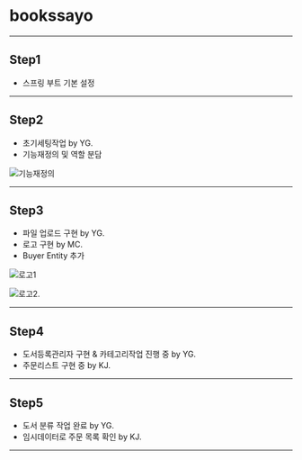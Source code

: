 # bookssayo
***

## Step1
* 스프링 부트 기본 설정

***


## Step2
* 초기세팅작업 by YG.
* 기능재정의 및 역할 분담 

![기능재정의](https://github.com/kjgit2412/bookssayo/assets/140779367/d2396955-118d-4833-bf70-b43e5e1c2818)

***

## Step3
* 파일 업로드 구현 by YG.
* 로고 구현 by MC.
* Buyer Entity 추가

![로고1](https://github.com/kjgit2412/bookssayo/assets/140779367/5e0a900f-a78a-4a63-a743-b62418a77e15)

![로고2.](https://github.com/kjgit2412/bookssayo/assets/140779367/a16be9f1-ba5f-438c-8d37-c2bf194ca672)

***

## Step4
* 도서등록관리자 구현 & 카테고리작업 진행 중 by YG.
* 주문리스트 구현 중 by KJ.

***

## Step5
* 도서 분류 작업 완료 by YG.
* 임시데이터로 주문 목록 확인 by KJ.

***